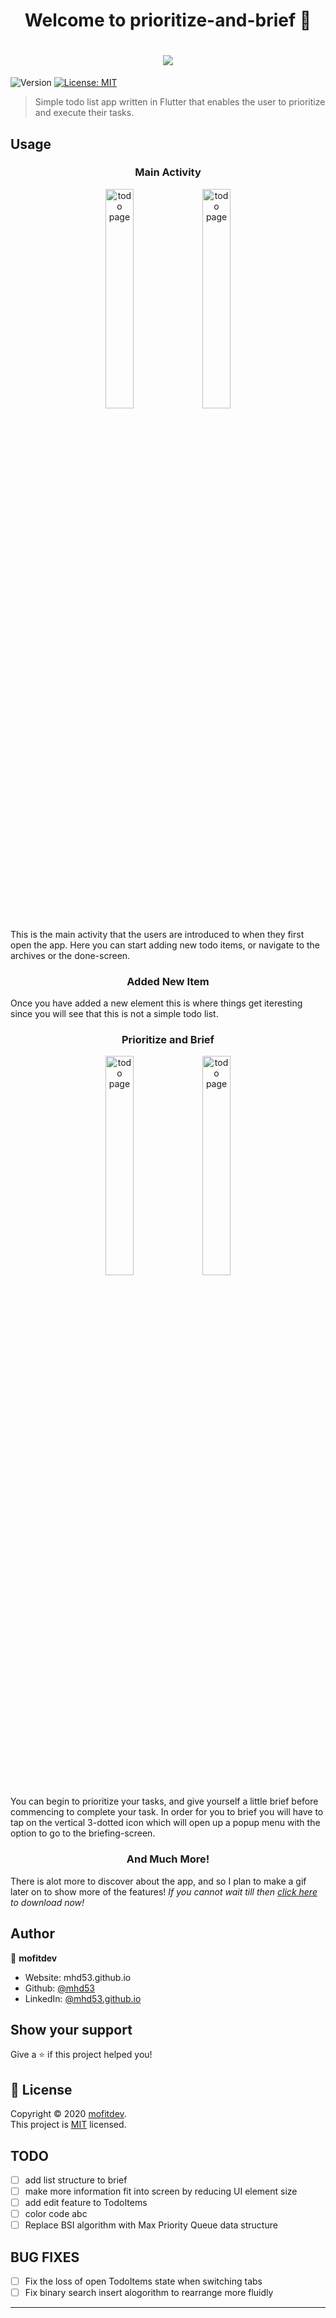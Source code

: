 ﻿<h1 align="center">Welcome to prioritize-and-brief 👋</h1>
<h1 align="center">
  <img src="https://user-images.githubusercontent.com/21181457/76336572-945a0780-62cc-11ea-9d1c-430f2dd9f784.png" />
</h1>
<p>
  <img alt="Version" src="https://img.shields.io/badge/version-1.0-blue.svg?cacheSeconds=2592000" />
  <a href="https://opensource.org/licenses/MIT" target="_blank">
    <img alt="License: MIT" src="https://img.shields.io/badge/License-MIT-yellow.svg" />
  </a>
</p>

> Simple todo list app written in Flutter that enables the user to prioritize and execute their tasks.

## Usage
<h3 align="center">Main Activity</h3>
<div align="center">
	<img src="https://user-images.githubusercontent.com/21181457/76329019-653e9880-62c2-11ea-9bf0-a0fd5d6fb52c.jpg" 
             alt="todo page"
             width="30%"
             height="auto"
             >
    <img src="https://user-images.githubusercontent.com/21181457/76331022-f0b92900-62c4-11ea-8395-18e7be3233dd.jpg" 
             alt="todo page"
             width="30%"
             height="auto"
             >
</div>
<p align="left">
This is the main activity that the users are introduced to when they first open the app. Here you can start adding new todo items, or navigate to the archives or the done-screen. 
</p>
<h3 align="center">Added New Item</h3>
<p align="left">
Once you have added a new element this is where things get iteresting since you will see that this is not a simple todo list.
</p>
<h3 align="center">Prioritize and Brief</h3>
<div align="center">
       <img src="https://user-images.githubusercontent.com/21181457/76331567-b4d29380-62c5-11ea-8128-19ef508aa0c9.jpg" 
             alt="todo page"
             width="30%"
             height="auto"
             >
      <img src="https://user-images.githubusercontent.com/21181457/76336010-c159ea80-62cb-11ea-8d99-bd76095ac1a1.jpg" 
             alt="todo page"
             width="30%"
             height="auto"
             >
 </div>
 <p align="left">
 You can begin to prioritize your tasks, and give yourself a little brief before commencing to complete your task. In order for you to brief you will have to tap on the vertical 3-dotted icon 
    which will open up a popup menu with the option to go to the briefing-screen.
</p>
<h3 align="center">And Much More!</h3>
<p align="left">
There is alot more to discover about the app, and so I plan to make a gif later on to show more of the features! <em>If you cannot wait till then <a href="https://github.com/mhd53/prioritize-and-brief/zipball/master">click here</a> to download now!</em>
</p>

## Author

👤 **mofitdev**

* Website: mhd53.github.io
* Github: [@mhd53](https://github.com/mhd53)
* LinkedIn: [@mhd53.github.io](https://linkedin.com/in/mhd53.github.io)

## Show your support

Give a ⭐️ if this project helped you!

## 📝 License

Copyright © 2020 [mofitdev](https://github.com/mhd53).<br />
This project is [MIT](https://opensource.org/licenses/MIT) licensed.



## TODO
- [ ] add list structure to brief
- [ ] make more information fit into screen by reducing UI element size
- [ ] add edit feature to TodoItems
- [ ] color code abc
- [ ] Replace BSI algorithm with Max Priority Queue data structure

## BUG FIXES
- [ ] Fix the loss of open TodoItems state when switching tabs
- [ ] Fix binary search insert alogorithm to rearrange more fluidly
***
